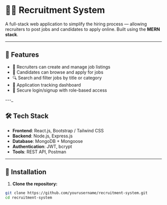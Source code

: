 # 🧑‍💼 Recruitment System

A full-stack web application to simplify the hiring process — allowing recruiters to post jobs and candidates to apply online. Built using the **MERN stack**.

---

## 🚀 Features

- 📝 Recruiters can create and manage job listings  
- 📄 Candidates can browse and apply for jobs  
- 🔍 Search and filter jobs by title or category  
- 🧾 Application tracking dashboard  
- 🔐 Secure login/signup with role-based access

---_

## 🛠️ Tech Stack

- **Frontend**: React.js, Bootstrap / Tailwind CSS  
- **Backend**: Node.js, Express.js  
- **Database**: MongoDB + Mongoose  
- **Authentication**: JWT, bcrypt  
- **Tools**: REST API, Postman

---

## 🔧 Installation

1. **Clone the repository:**
```bash
git clone https://github.com/yourusername/recruitment-system.git
cd recruitment-system
